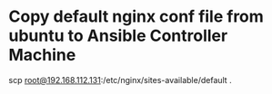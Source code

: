 # Copy default nginx conf file from ubuntu to Ansible Controller Machine

scp root@192.168.112.131:/etc/nginx/sites-available/default .
